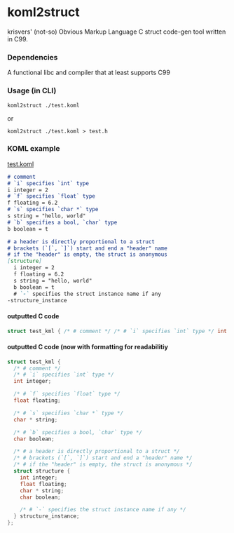 # koml2struct
krisvers' (not-so) Obvious Markup Language C struct code-gen tool written in C99.

### Dependencies
A functional libc and compiler that at least supports C99

### Usage (in CLI)
`koml2struct ./test.koml`

or

`koml2struct ./test.koml > test.h`

### KOML example
[test.koml](./test.koml)
```md
# comment
# `i` specifies `int` type
i integer = 2
# `f` specifies `float` type
f floating = 6.2
# `s` specifies `char *` type
s string = "hello, world"
# `b` specifies a bool, `char` type
b boolean = t

# a header is directly proportional to a struct
# brackets (`[`, `]`) start and end a "header" name
# if the "header" is empty, the struct is anonymous
[structure]
  i integer = 2
  f floating = 6.2
  s string = "hello, world"
  b boolean = t
  # `-` specifies the struct instance name if any
-structure_instance
```
#### outputted C code
```c
struct test_kml { /* # comment */ /* # `i` specifies `int` type */ int integer; /* # `f` specifies `float` type */ float floating; /* # `s` specifies `char *` type */ char * string; /* # `b` specifies a bool, `char` type */ char boolean; /* # a header is directly proportional to a struct */ /* # brackets (`[`, `]`) start and end a "header" name */ /* # if the "header" is empty, the struct is anonymous */ struct structure { int integer; float floating; char * string; char boolean; /* # `-` specifies the struct instance name if any */ } structure_instance; };
```
#### outputted C code (now with formatting for readabilitiy
```c
struct test_kml {
  /* # comment */
  /* # `i` specifies `int` type */
  int integer;

  /* # `f` specifies `float` type */
  float floating;

  /* # `s` specifies `char *` type */
  char * string;

  /* # `b` specifies a bool, `char` type */
  char boolean;

  /* # a header is directly proportional to a struct */
  /* # brackets (`[`, `]`) start and end a "header" name */
  /* # if the "header" is empty, the struct is anonymous */
  struct structure {
    int integer;
    float floating;
    char * string;
    char boolean;

    /* # `-` specifies the struct instance name if any */
  } structure_instance;
};
```
